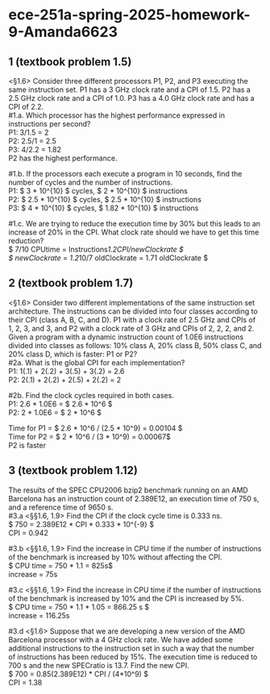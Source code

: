 # ece-251a-spring-2025-homework-9-Amanda6623

## 1 (textbook problem 1.5)
<§1.6> Consider three different processors P1, P2, and P3 executing the same instruction set. P1 has a 3 GHz clock rate and a CPI of 1.5. P2 has a 2.5 GHz clock rate and a CPI of 1.0. P3 has a 4.0 GHz clock rate and has a CPI of 2.2. \
#1.a. Which processor has the highest performance expressed in instructions per second? \
P1: 3/1.5 = 2 \
P2: 2.5/1 = 2.5 \
P3: 4/2.2 = 1.82 \
P2 has the highest performance.

#1.b. If the processors each execute a program in 10 seconds, find the number of cycles and the number of instructions. \
P1: $ 3 * 10^{10} $ cycles, $ 2 * 10^{10} $ instructions \
P2: $ 2.5 * 10^{10} $ cycles, $ 2.5 * 10^{10} $ instructions \
P3: $ 4 * 10^{10} $ cycles, $ 1.82 * 10^{10} $ instructions 

#1.c. We are trying to reduce the execution time by 30% but this leads to an increase of 20% in the CPI. What clock rate should we have to get this time reduction? \
$ 7/10 CPUtime = Instructions*1.2CPI/newClockrate $ \
$ newClockrate = 1.2*10/7 oldClockrate = 1.71 oldClockrate $

## 2  (textbook problem 1.7)
<§1.6> Consider two different implementations of the same instruction set architecture. The instructions can be divided into four classes according to their CPI (class A, B, C, and D). P1 with a clock rate of 2.5 GHz and CPIs of 1, 2, 3, and 3, and P2 with a clock rate of 3 GHz and CPIs of 2, 2, 2, and 2. \
Given a program with a dynamic instruction count of 1.0E6 instructions divided into classes as follows: 10% class A, 20% class B, 50% class C, and 20% class D, which is faster: P1 or P2? \
#2a. What is the global CPI for each implementation? \
P1: 1(.1) + 2(.2) + 3(.5) + 3(.2) = 2.6 \
P2: 2(.1) + 2(.2) + 2(.5) + 2(.2) = 2 

#2b. Find the clock cycles required in both cases. \
P1: 2.6 * 1.0E6 = $ 2.6 * 10^6 $\
P2: 2 * 1.0E6 = $ 2 * 10^6 $

Time for P1 = $ 2.6 * 10^6 / (2.5 * 10^9) = 0.00104 $ \
Time for P2 = $ 2 * 10^6 / (3 * 10^9) = 0.00067$ \
P2 is faster

## 3 (textbook problem 1.12)
The results of the SPEC CPU2006 bzip2 benchmark running on an AMD Barcelona has an instruction count of 2.389E12, an execution time of 750 s, and a reference time of 9650 s. \
#3.a <§§1.6, 1.9> Find the CPI if the clock cycle time is 0.333 ns. \
$ 750 = 2.389E12 * CPI * 0.333 * 10^{-9} $ \
CPI = 0.942

#3.b <§§1.6, 1.9> Find the increase in CPU time if the number of instructions of the benchmark is increased by 10% without affecting the CPI. \
$ CPU time = 750 * 1.1 = 825s$ \
increase = 75s

#3.c <§§1.6, 1.9> Find the increase in CPU time if the number of instructions of the benchmark is increased by 10% and the CPI is increased by 5%. \
$ CPU time = 750 * 1.1 * 1.05 = 866.25 s $ \
increase = 116.25s

#3.d <§1.6> Suppose that we are developing a new version of the AMD Barcelona processor with a 4 GHz clock rate. We have added some additional instructions to the instruction set in such a way that the number of instructions has been reduced by 15%. The execution time is reduced to 700 s and the new SPECratio is 13.7. Find the new CPI. \
$ 700 = 0.85(2.389E12) * CPI / (4*10^9) $ \
CPI = 1.38
